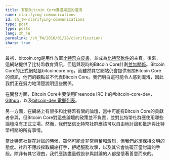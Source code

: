 ```yaml
---
title: 有關Bitcoin Core溝通渠道的澄清
name: clarifying-communications
id: zh_tw-clarifying-communications
type: post
type: posts
lang: zh_TW
permalink: /zh_TW/2016/01/28/clarification/
share: true
---
```

最初，bitcoin.org是用作放置[比特幣白皮書](https://bitcoin.org/bitcoin.pdf)，並成為[比特幣軟件](https://bitcoin.org/en/download)的主頁。後來，這網站提供了比特幣教育資訊，但這與現時的Bitcoin Core計劃[並無關係](https://bitcoin.org/en/bitcoin-core/about-site)。Bitcoin Core的正式網站是bitcoincore.org，而雖然其它網站仍會提供有關Bitcoin Core的資訊，他們的觀點並不代表Bitcoin Core。我們明白這可能令人感到混淆，因此我們正在努力地清楚說明這些關係。

在開發方面，Bitcoin Core主要使用Freenode IRC上的#bitcoin-core-dev，[Github](https://github.com/bitcoin/bitcoin)，以及[bitcoin-dev 電郵列表](http://lists.linuxfoundation.org/pipermail/bitcoin-dev/)。

另一方面，在網絡上有很多和比特幣有關的論壇，當中可能有Bitcoin Core的貢獻者參與，但Bitcoin Core對這些論壇的政策並不負責，並對比特幣社群應使用哪些論壇沒有正式立場。然而，我們堅信比特幣社群應該可以自由地討論和批評與比特幣相關的所有事情。

當比特幣社群在討論的時候，雖然可能會非常興奮和激烈，但我們必須保持文明的態度。社群不應該採取網絡打手，拒絕服務攻擊，以及其它會妨礙正當討論的手段。除非有其它理由，我們應該盡量假設參與討論的人都是懷著善意而來的。

